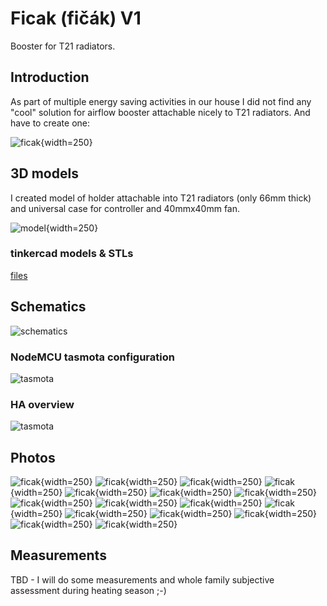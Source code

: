 # Ficak (fičák) V1
Booster for T21 radiators.

## Introduction
As part of multiple energy saving activities in our house I did not find any "cool" solution for airflow booster attachable nicely to T21 radiators. And have to create one:

![ficak](pic/IMG_20220916_113225.jpg){width=250}

## 3D models
I created model of holder attachable into T21 radiators (only 66mm thick) and universal case for controller and 40mmx40mm fan.


![model](pic/IMG_20220915_125354.jpg){width=250}


### tinkercad models & STLs

[files](stl)


## Schematics

![schematics](conf/ficak-jidelna-wiring-schema.png)

### NodeMCU tasmota configuration

![tasmota](conf/ficak-jidelna-configure-module.png)


### HA overview

![tasmota](conf/ficak-jidelna-HA.png)


## Photos

![ficak](pic/IMG_20220915_125042.jpg){width=250}
![ficak](pic/IMG_20220915_125049.jpg){width=250}
![ficak](pic/IMG_20220915_125354.jpg){width=250}
![ficak](pic/IMG_20220915_125513.jpg){width=250}
![ficak](pic/IMG_20220915_165905.jpg){width=250}
![ficak](pic/IMG_20220915_202426.jpg){width=250}
![ficak](pic/IMG_20220915_202434.jpg){width=250}
![ficak](pic/IMG_20220915_202439.jpg){width=250}
![ficak](pic/IMG_20220916_000941.jpg){width=250}
![ficak](pic/IMG_20220916_100747.jpg){width=250}
![ficak](pic/IMG_20220916_100855.jpg){width=250}
![ficak](pic/IMG_20220916_100905.jpg){width=250}
![ficak](pic/IMG_20220916_101416.jpg){width=250}
![ficak](pic/IMG_20220916_101422.jpg){width=250}
![ficak](pic/IMG_20220916_110906.jpg){width=250}
![ficak](pic/IMG_20220916_113225.jpg){width=250}

## Measurements

TBD - I will do some measurements and whole family subjective assessment during heating season ;-)
